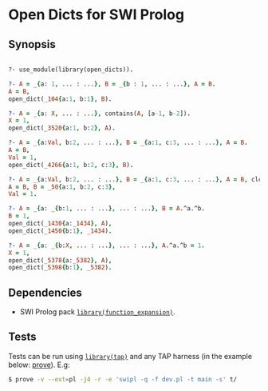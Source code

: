 Open Dicts for SWI Prolog
=========================

Synopsis
--------

```prolog

?- use_module(library(open_dicts)).

?- A = _{a: 1, ... : ...}, B = _{b : 1, ... : ...}, A = B.
A = B,
open_dict(_104{a:1, b:1}, B).

?- A = _{a: X, ... : ...}, contains(A, [a-1, b-2]).
X = 1,
open_dict(_3520{a:1, b:2}, A).

?- A = _{a:Val, b:2, ... : ...}, B = _{a:1, c:3, ... : ...}, A = B.
A = B,
Val = 1,
open_dict(_4266{a:1, b:2, c:3}, B).

?- A = _{a:Val, b:2, ... : ...}, B = _{a:1, c:3, ... : ...}, A = B, close_dict(B).
A = B, B = _50{a:1, b:2, c:3},
Val = 1.

?- A = _{a: _{b:1, ... : ...}, ... : ...}, B = A.^a.^b.
B = 1,
open_dict(_1430{a:_1434}, A),
open_dict(_1450{b:1}, _1434).

?- A = _{a: _{b:X, ... : ...}, ... : ...}, A.^a.^b = 1.
X = 1,
open_dict(_5378{a:_5382}, A),
open_dict(_5398{b:1}, _5382).

```


Dependencies
------------
* SWI Prolog pack [```library(function_expansion)```](https://github.com/mndrix/function_expansion).


Tests
-----

Tests can be run using [```library(tap)```](https://github.com/mndrix/tap) and any TAP harness (in the example below: [prove](http://search.cpan.org/dist/Test-Harness/bin/prove)). E.g:

```sh
$ prove -v --ext=pl -j4 -r -e 'swipl -q -f dev.pl -t main -s' t/
```
